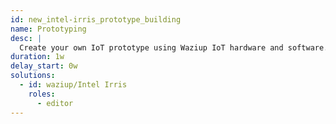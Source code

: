 ```yaml
---
id: new_intel-irris_prototype_building
name: Prototyping
desc: |
  Create your own IoT prototype using Waziup IoT hardware and software.
duration: 1w
delay_start: 0w
solutions:
  - id: waziup/Intel Irris
    roles:
      - editor
---
```

